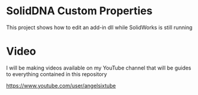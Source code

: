# SolidDNA Custom Properties
This project shows how to edit an add-in dll while SolidWorks is still running

# Video
I will be making videos available on my YouTube channel that will be guides to everything contained in this repository

https://www.youtube.com/user/angelsixtube


